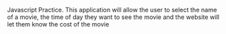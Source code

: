 Javascript Practice. 
This application will allow the user to select the name of a movie, the time of day they want to see the movie and the website will let them know the cost of the movie

